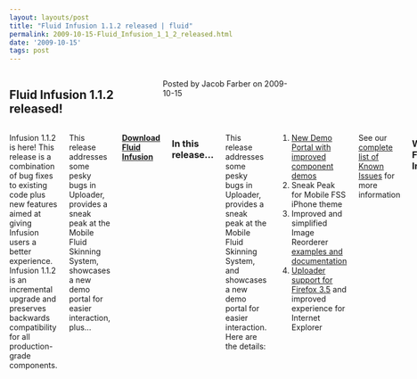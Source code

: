 ```yaml
---
layout: layouts/post
title: "Fluid Infusion 1.1.2 released | fluid"
permalink: 2009-10-15-Fluid_Infusion_1_1_2_released.html
date: '2009-10-15'
tags: post
---
```

<section class="row">
   <div class="medium-6 columns">
      <h2 class="fluid-web-emphasized-text">Fluid Infusion 1.1.2 released!</h2>
      <p class="fluid-web-news-post-meta">
         Posted by Jacob Farber on 2009-10-15
      </p>
   </div>
   <div class="medium-6 columns">
      <p>Infusion 1.1.2 is here! This release is a combination of bug fixes to existing code plus new features aimed at giving Infusion users a better experience. Infusion 1.1.2 is an incremental upgrade and preserves backwards compatibility for all production-grade components.</p>
      <p>This release addresses some pesky bugs in Uploader, provides a sneak peak at the Mobile Fluid Skinning System, showcases a new demo portal for easier interaction, plus...</p>
      <p><strong> <a href="https://github.com/fluid-project/infusion">Download Fluid Infusion</a> </strong></p>
      <h3>In this release...</h3>
      <p>This release addresses some pesky bugs in Uploader, provides a sneak peak at the Mobile Fluid Skinning System, and showcases a new demo portal for easier interaction.  Here are the details:</p>
      <ol>
         <li><a href="http://build.fluidproject.org/infusion/demos/">New Demo Portal with improved component demos</a></li>
         <li>Sneak Peak for Mobile FSS iPhone theme</li>
         <li>Improved and simplified Image Reorderer <a href="http://fluidproject.org/products/infusion/infusion-demos/">examples </a> <a href="http://wiki.fluidproject.org/display/fluid/Image+Reorderer+Tutorial">and documentation</a></li>
         <li><a href="http://issues.fluidproject.org/browse/FLUID-3196">Uploader support for Firefox 3.5</a> and improved experience for Internet Explorer</li>
      </ol>
      <p>See our <a href="http://issues.fluidproject.org/secure/IssueNavigator.jspa?requestId=10272&tempMax=1000">complete list of Known Issues</a> for more information</p>
      <h3>What is Fluid Infusion?</h3>
      <p>Fluid Infusion is an application framework for building usable and accessible user interfaces with JavaScript. Built on top of jQuery, Infusion takes a different approach to client-side development. At heart, Infusion is an open architecture designed to put you back in control of your application’s user experience. It includes a growing collection of UI components—reusable interactions that go deeper than most widgets. Created by a community of developers and interaction designers, Infusion components are built from the ground up with accessibility in mind. All of our designs can be used with assistive technologies, are fully controllable with the keyboard, and can be transformed to suit your users’ personal needs.</p>
      <p>Fluid Infusion includes a collection of our UI components, tutorials to help you get started, solid APIs to help you dive in, and the community to lend a hand.</p>
   </div>
</section>
